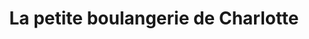 ---
title: "La petite boulangerie de Charlotte"
url: /saint-herblain/la-petite-boulangerie-de-charlotte/
shop: Bäckerei
---